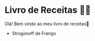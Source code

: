 # Livro de Receitas :man_cook: 

Olá! Bem vindo ao meu livro de receitas:clap:

* Strogonoff de Frango